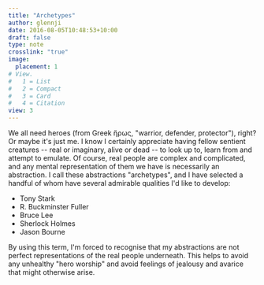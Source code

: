 ```yaml
---
title: "Archetypes"
author: glennji
date: 2016-08-05T10:48:53+10:00
draft: false
type: note
crosslink: "true"
image:
  placement: 1
# View.
#   1 = List
#   2 = Compact
#   3 = Card
#   4 = Citation
view: 3
---
```

We all need heroes (from Greek ἥρως, "warrior, defender, protector"), right? Or maybe it's just me.
I know I certainly appreciate having fellow sentient creatures -- real or imaginary, alive or dead -- to look up to, learn from and attempt to emulate. Of course, real people are complex and complicated, and any mental representation of them we have is necessarily an abstraction.
I call these abstractions "archetypes", and I have selected a handful of whom have several admirable qualities I'd like to develop:
<ul>
 	<li>Tony Stark</li>
 	<li>R. Buckminster Fuller</li>
 	<li>Bruce Lee</li>
 	<li>Sherlock Holmes</li>
 	<li>Jason Bourne</li>
</ul>
By using this term, I'm forced to recognise that my abstractions are not perfect representations of the real people underneath. This helps to avoid any unhealthy "hero worship" and avoid feelings of jealousy and avarice that might otherwise arise.
